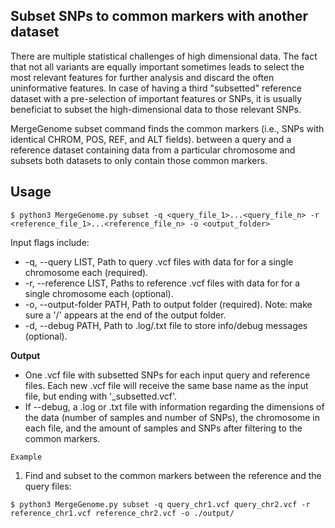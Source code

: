 ## Subset SNPs to common markers with another dataset

There are multiple statistical challenges of high dimensional data. The fact that not all variants are equally important sometimes leads to select the most relevant features for further analysis and discard the often uninformative features. In case of having a third "subsetted" reference dataset with a pre-selection of important features or SNPs, it is usually beneficiat to subset the high-dimensional data to those relevant SNPs.

MergeGenome subset command finds the common markers (i.e., SNPs with identical CHROM, POS, REF, and ALT fields). between a query and a reference dataset containing data from a particular chromosome and subsets both datasets to only contain those common markers.

## Usage

```
$ python3 MergeGenome.py subset -q <query_file_1>...<query_file_n> -r <reference_file_1>...<reference_file_n> -o <output_folder>
```

Input flags include:

* -q, --query LIST, Path to query .vcf files with data for for a single chromosome each (required).
* -r, --reference LIST, Paths to reference .vcf files with data for for a single chromosome each (optional).
* -o, --output-folder PATH, Path to output folder (required). Note: make sure a '/' appears at the end of the output folder.
* -d, --debug PATH, Path to .log/.txt file to store info/debug messages (optional).

**Output**

* One .vcf file with subsetted SNPs for each input query and reference files. Each new .vcf file will receive the same base name as the input file, but ending with '_subsetted.vcf'.
* If --debug, a .log or .txt file with information regarding the dimensions of the data (number of samples and number of SNPs), the chromosome in each file, and the amount of samples and SNPs after filtering to the common markers.

`Example`

1. Find and subset to the common markers between the reference and the query files:

```
$ python3 MergeGenome.py subset -q query_chr1.vcf query_chr2.vcf -r reference_chr1.vcf reference_chr2.vcf -o ./output/
```
